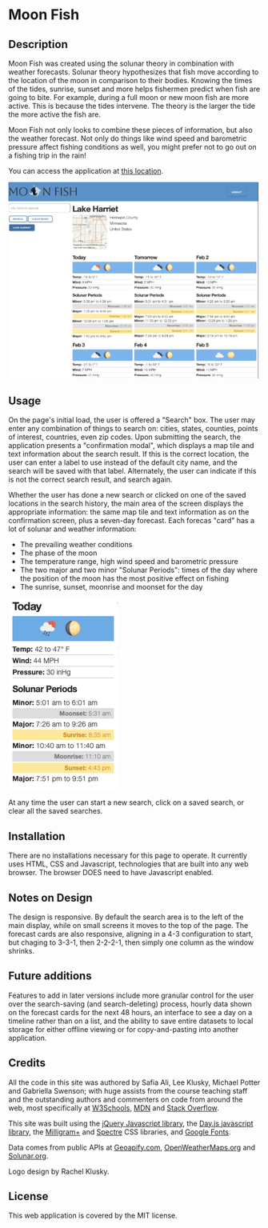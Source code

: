 
# Moon Fish

## Description
 Moon Fish was created using the solunar theory in combination with weather forecasts. Solunar theory hypothesizes that fish move according to the location of the moon in comparison to their bodies. Knowing the times of the tides, sunrise, sunset and more helps fishermen predict when fish are going to bite. For example, during a full moon or new moon fish are more active. This is because the tides intervene. The theory is the larger the tide the more active the fish are.

 Moon Fish not only looks to combine these pieces of information, but also the weather forecast. Not only do things like wind speed and barometric pressure affect fishing conditions as well, you might prefer not to go out on a fishing trip in the rain!

 You can access the application at [this location](https://lkalliance.github.io/Moon-Fish/).

 <img src="./assets/images/moon-fish-screenshot.png" width=500 />

## Usage

On the page's initial load, the user is offered a "Search" box. The user may enter any combination of things to search on: cities, states, counties, points of interest, countries, even zip codes. Upon submitting the search, the application presents a "confirmation modal", which displays a map tile and text information about the search result. If this is the correct location, the user can enter a label to use instead of the default city name, and the search will be saved with that label. Alternately, the user can indicate if this is not the correct search result, and search again.

Whether the user has done a new search or clicked on one of the saved locations in the search history, the main area of the screen displays the appropriate information: the same map tile and text information as on the confirmation screen, plus a seven-day forecast. Each forecas "card" has a lot of solunar and weather information:

* The prevailing weather conditions
* The phase of the moon
* The temperature range, high wind speed and barometric pressure
* The two major and two minor "Solunar Periods": times of the day where the position of the moon has the most positive effect on fishing
* The sunrise, sunset, moonrise and moonset for the day

<img src="./assets/images/forecast-screenshot.png" />

At any time the user can start a new search, click on a saved search, or clear all the saved searches.

## Installation

There are no installations necessary for this page to operate. It currently uses HTML, CSS and Javascript, technologies that are built into any web browser. The browser DOES need to have Javascript enabled.

## Notes on Design

The design is responsive. By default the search area is to the left of the main display, while on small screens it moves to the top of the page. The forecast cards are also responsive, aligning in a 4-3 configuration to start, but chaging to 3-3-1, then 2-2-2-1, then simply one column as the window shrinks.

## Future additions

Features to add in later versions include more granular control for the user over the search-saving (and search-deleting) process, hourly data shown on the forecast cards for the next 48 hours, an interface to see a day on a timeline rather than on a list, and the ability to save entire datasets to local storage for either offline viewing or for copy-and-pasting into another application.

## Credits

All the code in this site was authored by Safia Ali, Lee Klusky, Michael Potter and Gabriella Swenson; with huge assists from the course teaching staff and the outstanding authors and commenters on code from around the web, most specifically at [W3Schools](https://w3schools.com/), [MDN](https://developer.mozilla.org/en-US/) and [Stack Overflow](https://stackoverflow.com).

This site was built using the [jQuery Javascript library](https://jquery.com), the [Day.js javascript library](https://day.js.org), the [Milligram+](https://evodim.github.io/mgplus/) and [Spectre](https://picturepan2.github.io/spectre/getting-started/installation.html) CSS libraries, and [Google Fonts](https://fonts.google.com).

Data comes from public APIs at [Geoapify.com](https://www.geoapify.com), [OpenWeatherMaps.org](https://openweathermap.org) and [Solunar.org](https://solunar.org).

Logo design by Rachel Klusky.

## License

This web application is covered by the MIT license.
